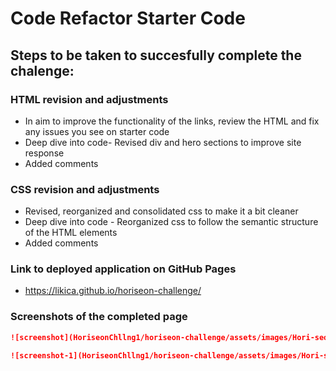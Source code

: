 # Code Refactor Starter Code

## Steps to be taken to succesfully complete the chalenge:
### HTML revision and adjustments
* In aim to improve the functionality of the links, review the HTML and fix any issues you see on starter code
* Deep dive into code- Revised div and hero sections to improve site response
* Added comments


### CSS revision and adjustments
* Revised, reorganized and consolidated css to make it a bit cleaner 
* Deep dive into code - Reorganized css to follow the semantic structure of the HTML elements
* Added comments

### Link to deployed application on GitHub Pages
* https://likica.github.io/horiseon-challenge/

### Screenshots of the completed page

```md
![screenshot](HoriseonChllng1/horiseon-challenge/assets/images/Hori-seo-n.png)
```
```md
![screenshot-1](HoriseonChllng1/horiseon-challenge/assets/images/Hori-seo-n.png)
```
